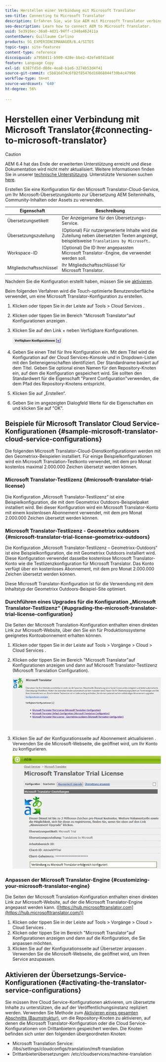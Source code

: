 ```yaml
---
title: Herstellen einer Verbindung mit Microsoft Translator
seo-title: Connecting to Microsoft Translator
description: Erfahren Sie, wie Sie AEM mit Microsoft Translator verbinden.
seo-description: Learn how to connect AEM to Microsoft Translator.
uuid: 5e3916ec-36a0-4d31-94ff-c340a462411a
contentOwner: Guillaume Carlino
products: SG_EXPERIENCEMANAGER/6.4/SITES
topic-tags: site-features
content-type: reference
discoiquuid: a7958411-b509-428e-bbe2-42efe8fd1add
feature: Language Copy
exl-id: 6387fd5d-d8de-4ea8-b1e6-3274b53d4f41
source-git-commit: c5b816d74c6f02f85476d16868844f39b4c47996
workflow-type: tm+mt
source-wordcount: '640'
ht-degree: 56%

---
```


# Herstellen einer Verbindung mit Microsoft Translator{#connecting-to-microsoft-translator}

>[!CAUTION]
>
>AEM 6.4 hat das Ende der erweiterten Unterstützung erreicht und diese Dokumentation wird nicht mehr aktualisiert. Weitere Informationen finden Sie in unserer [technische Unterstützung](https://helpx.adobe.com/de/support/programs/eol-matrix.html). Unterstützte Versionen suchen [here](https://experienceleague.adobe.com/docs/?lang=de).

Erstellen Sie eine Konfiguration für den Microsoft Translator-Cloud-Service, um Ihr Microsoft-Übersetzungskonto zur Übersetzung AEM Seiteninhalts, Community-Inhalten oder Assets zu verwenden.

| Eigenschaft | Beschreibung |
|---|---|
| Übersetzungsetikett | Der Anzeigename für den Übersetzungs-Service. |
| Übersetzungszuteilung | (Optional) Für nutzergenerierte Inhalte wird die Zuteilung neben übersetzten Texten angezeigt, beispielsweise `Translations by Microsoft`.. |
| Workspace-ID | (Optional) Die ID Ihrer angepassten Microsoft Translator-Engine, die verwendet werden soll. |
| Mitgliedschaftsschlüssel | Ihr Mitgliedschaftsschlüssel für Microsoft Translator. |

Nachdem Sie die Konfiguration erstellt haben, müssen Sie sie [aktivieren](/help/sites-administering/tc-msconf.md#activating-the-translator-service-configurations).

Beim folgenden Verfahren wird die Touch-optimierte Benutzeroberfläche verwendet, um eine Microsoft Translator-Konfiguration zu erstellen.

1. Klicken oder tippen Sie in der Leiste auf Tools > Cloud Services .
1. Klicken oder tippen Sie im Bereich &quot;Microsoft Translator&quot;auf Konfigurationen anzeigen .
1. Klicken Sie auf den Link + neben Verfügbare Konfigurationen.

   ![chlimage_1-382](assets/chlimage_1-382.png)

1. Geben Sie einen Titel für Ihre Konfiguration ein. Mit dem Titel wird die Konfiguration auf der Cloud Services-Konsole und in Dropdown-Listen mit den Seiteneigenschaften identifiziert. Der Standardname basiert auf dem Titel. Geben Sie optional einen Namen für den Repository-Knoten ein, auf dem die Konfiguration gespeichert wird. Sie sollten den Standardwert für die Eigenschaft &quot;Parent Configuration&quot;verwenden, die dem Pfad des Repository-Knotens entspricht.
1. Klicken Sie auf „Erstellen“.
1. Geben Sie im angezeigten Dialogfeld Werte für die Eigenschaften ein und klicken Sie auf &quot;OK&quot;.

## Beispiele für Microsoft Translator Cloud Service-Konfigurationen {#sample-microsoft-translator-cloud-service-configurations}

Die folgenden Microsoft Translator-Cloud-Dienstkonfigurationen werden mit den Geometrixx-Beispielen installiert. Für einige Beispielkonfigurationen wird ein Microsoft Translation-Testkonto verwendet, mit dem pro Monat kostenlos maximal 2.000.000 Zeichen übersetzt werden können.

### Microsoft Translator-Testlizenz {#microsoft-translator-trial-license}

Die Konfiguration „Microsoft Translator-Testlizenz“ ist eine Beispielkonfiguration, die mit dem Geometrixx Outdoors-Beispielpaket installiert wird. Bei dieser Konfiguration wird ein Microsoft Translator-Konto mit einem kostenlosen Abonnement verwendet, mit dem pro Monat 2.000.000 Zeichen übersetzt werden können.

### Microsoft Translator-Testlizenz - Geometrixx outdoors {#microsoft-translator-trial-license-geometrixx-outdoors}

Die Konfiguration „Microsoft Translator-Testlizenz – Geometrixx-Outdoors“ ist eine Beispielkonfiguration, die mit Geometrixx Outdoors installiert wird. Diese Konfiguration verwendet dasselbe kostenlose Microsoft Translator-Konto wie die Testlizenzkonfiguration für Microsoft Translator. Das Konto verfügt über ein kostenloses Abonnement, mit dem pro Monat 2.000.000 Zeichen übersetzt werden können.

Diese Microsoft Translator-Konfiguration ist für die Verwendung mit dem Inhaltstyp der Geometrixx Outdoors-Beispiel-Site optimiert.

### Durchführen eines Upgrades für die Konfiguration „Microsoft Translator-Testlizenz“ {#upgrading-the-microsoft-translator-trial-license-configuration}

Die Seiten der Microsoft Translation-Konfiguration enthalten einen direkten Link zur Microsoft-Website, über den Sie ein für Produktionssysteme geeignetes Kontoabonnement erhalten können.

1. Klicken oder tippen Sie in der Leiste auf Tools > Vorgänge > Cloud > Cloud Services .
1. Klicken oder tippen Sie im Bereich &quot;Microsoft Translator&quot;auf Konfigurationen anzeigen und dann auf Microsoft Translator-Testlizenz (Microsoft Translation Configuration).

   ![chlimage_1-383](assets/chlimage_1-383.png)

1. Klicken Sie auf der Konfigurationsseite auf Abonnement aktualisieren . Verwenden Sie die Microsoft-Webseite, die geöffnet wird, um Ihr Konto zu konfigurieren.

   ![chlimage_1-384](assets/chlimage_1-384.png)

### Anpassen der Microsoft Translator-Engine {#customizing-your-microsoft-translator-engine}

Die Seiten der Microsoft Translation-Konfiguration enthalten einen direkten Link zur Microsoft-Website, auf der die Microsoft Translator-Engine angepasst werden kann. ([https://hub.microsofttranslator.com](https://hub.microsofttranslator.com/))

1. Klicken oder tippen Sie in der Leiste auf Tools > Vorgänge > Cloud > Cloud Services .
1. Klicken oder tippen Sie im Bereich &quot;Microsoft Translator&quot;auf Konfigurationen anzeigen und dann auf die Konfiguration, die Sie anpassen möchten.
1. Klicken Sie auf der Konfigurationsseite auf Übersetzer anpassen . Verwenden Sie die Microsoft-Webseite, die geöffnet wird, um Ihren Service anzupassen.

## Aktivieren der Übersetzungs-Service-Konfigurationen {#activating-the-translator-service-configurations}

Sie müssen Ihre Cloud Service-Konfigurationen aktivieren, um übersetzte Inhalte zu unterstützen, die auf der Veröffentlichungsinstanz repliziert werden. Verwenden Sie Methode zum [Aktivieren eines gesamten Abschnitts (Baumstruktur)](/help/sites-authoring/publishing-pages.md#publishing-and-unpublishing-a-tree), um die Repository-Knoten zu aktivieren, auf denen die Microsoft Translator-Konfiguration oder die Cloud Service-Konfigurationen von Drittanbietern gespeichert werden. Die Knoten befinden sich unter den folgenden übergeordneten Knoten:

* Microsoft Translation Service: /libs/settings/cloudconfigs/translation/msft-translation
* Drittanbieterübersetzungen: /etc/cloudservices/machine-translation
